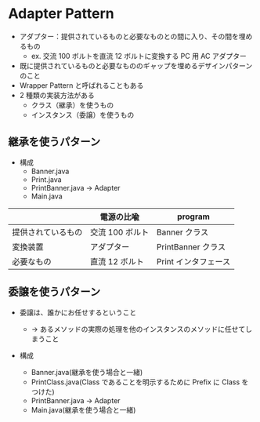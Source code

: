 # Adapter Pattern

- アダプター：提供されているものと必要なものとの間に入り、その間を埋めるもの
  - ex. 交流 100 ボルトを直流 12 ボルトに変換する PC 用 AC アダプター
- 既に提供されているものと必要なもののギャップを埋めるデザインパターンのこと
- Wrapper Pattern と呼ばれることもある
- 2 種類の実装方法がある
  - クラス（継承）を使うもの
  - インスタンス（委譲）を使うもの

## 継承を使うパターン

- 構成
  - Banner.java
  - Print.java
  - PrintBanner.java -> Adapter
  - Main.java

|                    | 電源の比喩      | program              |
| ------------------ | --------------- | -------------------- |
| 提供されているもの | 交流 100 ボルト | Banner クラス        |
| 変換装置           | アダプター      | PrintBanner クラス   |
| 必要なもの         | 直流 12 ボルト  | Print インタフェース |

## 委譲を使うパターン

- 委譲は、誰かにお任せするということ

  - → あるメソッドの実際の処理を他のインスタンスのメソッドに任せてしまうこと

- 構成
  - Banner.java(継承を使う場合と一緒)
  - PrintClass.java(Class であることを明示するために Prefix に Class をつけた)
  - PrintBanner.java -> Adapter
  - Main.java(継承を使う場合と一緒)
